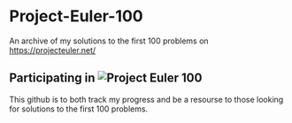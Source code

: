 # Project-Euler-100
An archive of my solutions to the first 100 problems on https://projecteuler.net/

## Participating in ![Project Euler 100](https://www.freecodecamp.org/news/projecteuler100-coding-challenge-competitive-programming/)

This github is to both track my progress and be a resourse to those looking for solutions to the first 100 problems.
